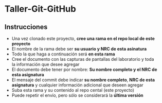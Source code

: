 # Taller-Git-GitHub

## Instrucciones
* Una vez clonado este proyecto, **cree una rama en el repo local de este proyecto**
* El nombre de la rama debe ser **su usuario y NRC de esta asinatura**
* Todo la que haga a continuación será **en esta rama**
* Cree el documento con las capturas de pantallas del laboratorio y toda la información que desee agregar
* El documento debe tener por nombre: **Su nombre completo y el NRC de esta asignatura**
* El mensaje del commit debe indicar **su nombre completo**, **NRC de esta asignatura** y cualquier información adicional que deseen agregar
* Suba esta rama y su contenido al repo cental (este proyecto)
* Puede repetir el envío, pero sólo se considerará la **última versión**

